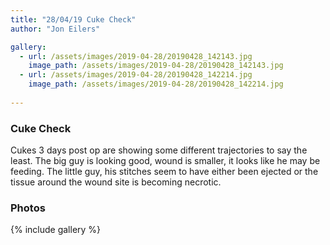 ```yaml
---
title: "28/04/19 Cuke Check"
author: "Jon Eilers"

gallery:
  - url: /assets/images/2019-04-28/20190428_142143.jpg
    image_path: /assets/images/2019-04-28/20190428_142143.jpg
  - url: /assets/images/2019-04-28/20190428_142214.jpg
    image_path: /assets/images/2019-04-28/20190428_142214.jpg
    
---
```


### Cuke Check
Cukes 3 days post op are showing some different trajectories to say the least. The big guy is looking good, wound is smaller, 
it looks like he may be feeding. The little guy, his stitches seem to have either been ejected or the tissue around the wound site is becoming necrotic.

### Photos
{% include gallery %}
